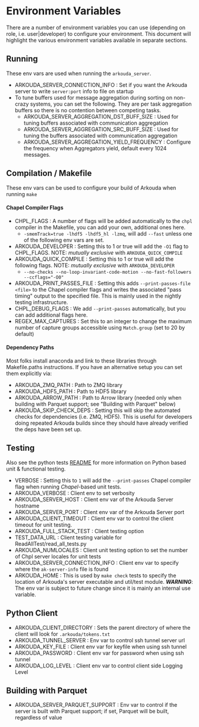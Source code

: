 # Environment Variables
There are a number of environment variables you can use (depending on role, i.e. user|developer)
to configure your environment.  This document will highlight the various environment variables
available in separate sections.

## Running
These env vars are used when running the `arkouda_server`.
  - ARKOUDA_SERVER_CONNECTION_INFO : Set if you want the Arkouda server to write `server:port` info to file on startup
  - To tune buffers used for message aggregation during sorting on non-crazy systems, you can set the following.  They are per
  task aggregation buffers so there is no contention between competing tasks.
    - ARKOUDA_SERVER_AGGREGATION_DST_BUFF_SIZE : Used for tuning buffers associated with communication aggregation
    - ARKOUDA_SERVER_AGGREGATION_SRC_BUFF_SIZE : Used for tuning the buffers associated with communication aggregation
    - ARKOUDA_SERVER_AGGREGATION_YIELD_FREQUENCY : Configure the frequency when Aggregators yield, default every 1024 messages.
   

## Compilation / Makefile
These env vars can be used to configure your build of Arkouda when running `make`

#### Chapel Compiler Flags
  - CHPL_FLAGS : A number of flags will be added automatically to the `chpl` compiler in the Makefile, you can add your
    own, additional ones here.
    - `-smemTrack=true -lhdf5 -lhdf5_hl -lzmq`, will add `--fast` unless one of the following env vars are set.
  - ARKOUDA_DEVELOPER : Setting this to 1 or true will add the `-O1` flag to CHPL_FLAGS.  NOTE: _mutually exclusive_ with
    `ARKOUDA_QUICK_COMPILE`
  - ARKOUDA_QUICK_COMPILE : Setting this to 1 or true will add the following flags.  NOTE: _mutually exclusive_ with
    `ARKOUDA_DEVELOPER`
    - `--no-checks --no-loop-invariant-code-motion --no-fast-followers --ccflags="-O0"`
  - ARKOUDA_PRINT_PASSES_FILE : Setting this adds `--print-passes-file <file>` to the Chapel compiler flags and writes
    the associated "pass timing" output to the specified file.  This is mainly used in the nightly testing infrastructure.
  - CHPL_DEBUG_FLAGS : We add `--print-passes` automatically, but you can add additional flags here.
  - REGEX_MAX_CAPTURES : Set this to an integer to change the maximum number of capture groups accessible using ``Match.group``
    (set to 20 by default)

#### Dependency Paths
Most folks install anaconda and link to these libraries through Makefile.paths instructions.  If you have an alternative
setup you can set them explicitly via:
  - ARKOUDA_ZMQ_PATH : Path to ZMQ library
  - ARKOUDA_HDF5_PATH : Path to HDF5 library
  - ARKOUDA_ARROW_PATH : Path to Arrow library (needed only when building with Parquet support; see "Building with Parquet" below)
  - ARKOUDA_SKIP_CHECK_DEPS : Setting this will skip the automated checks for dependencies (i.e. ZMQ, HDF5). This is
    useful for developers doing repeated Arkouda builds since they should have already verified the deps have been set up.

## Testing
Also see the python tests [README](tests/README.md) for more information on Python based unit & functional testing.
  - VERBOSE : Setting this to `1` will add the `--print-passes` Chapel compiler flag when running _Chapel_-based unit tests.
  - ARKOUDA_VERBOSE : Client env to set verbosity
  - ARKOUDA_SERVER_HOST : Client env var of the Arkouda Server hostname
  - ARKOUDA_SERVER_PORT : Client env var of the Arkouda Server port
  - ARKOUDA_CLIENT_TIMEOUT : Client env var to control the client timeout for unit testing.
  - ARKOUDA_FULL_STACK_TEST : Client testing option
  - TEST_DATA_URL : Client testing variable for ReadAllTest/read_all_tests.py
  - ARKOUDA_NUMLOCALES : Client unit testing option to set the number of Chpl server locales for unit tests
  - ARKOUDA_SERVER_CONNECTION_INFO : Client env var to specify where the `ak-server-info` file is found
  - ARKOUDA_HOME : This is used by `make check` tests to specify the location of Arkouda's server executable and
                   util/test module.  **_WARNING_**: The env var is subject to future change since it is mainly an
                   internal use variable.

## Python Client
  - ARKOUDA_CLIENT_DIRECTORY : Sets the parent directory of where the client will look for `.arkouda/tokens.txt`
  - ARKOUDA_TUNNEL_SERVER : Env var to control ssh tunnel server url
  - ARKOUDA_KEY_FILE : Client env var for keyfile when using ssh tunnel
  - ARKOUDA_PASSWORD : Client env var for password when using ssh tunnel
  - ARKOUDA_LOG_LEVEL : Client env var to control client side Logging Level

## Building with Parquet
  - ARKOUDA_SERVER_PARQUET_SUPPORT : Env var to control if the server is built with Parquet support; if set, Parquet will be built, regardless of value
